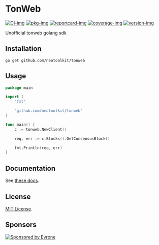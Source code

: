 # TonWeb

[![CI-img]][CI-url]
[![pkg-img]][pkg-url]
[![reportcard-img]][reportcard-url]
[![coverage-img]][coverage-url]
[![version-img]][version-url]

Unofficial tonweb golang sdk

## Installation
```shell
go get github.com/neotoolkit/tonweb
```

## Usage
```go
package main

import (
	"fmt"

	"github.com/neotoolkit/tonweb"
)

func main() {
	c := tonweb.NewClient()

	req, err := c.Blocks().GetConsensusBlock()

	fmt.Println(req, err)
}
```

## Documentation

See [these docs][pkg-url].

## License

[MIT License](LICENSE).

[CI-img]: https://github.com/neotoolkit/tonweb/workflows/CI/badge.svg
[CI-url]: https://github.com/neotoolkit/tonweb/actions
[pkg-img]: https://pkg.go.dev/badge/neotoolkit/tonweb
[pkg-url]: https://pkg.go.dev/github.com/neotoolkit/tonweb
[reportcard-img]: https://goreportcard.com/badge/neotoolkit/tonweb
[reportcard-url]: https://goreportcard.com/report/neotoolkit/tonweb
[coverage-img]: https://codecov.io/gh/neotoolkit/tonweb/branch/main/graph/badge.svg
[coverage-url]: https://codecov.io/gh/neotoolkit/tonweb
[version-img]: https://img.shields.io/github/v/release/neotoolkit/tonweb
[version-url]: https://github.com/neotoolkit/tonweb/releases

## Sponsors
<p>
  <a href="https://evrone.com/?utm_source=github&utm_campaign=neotoolkit">
    <img src="https://raw.githubusercontent.com/neotoolkit/.github/main/assets/sponsored_by_evrone.svg"
      alt="Sponsored by Evrone">
  </a>
</p>
